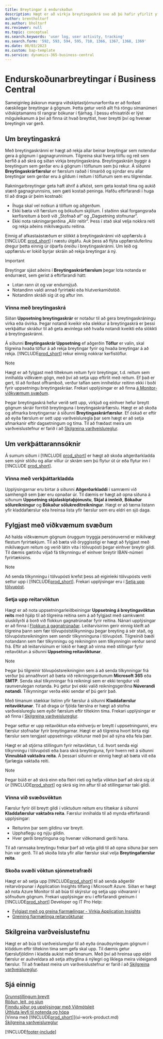 ```yaml
---
title: Breytingar á endurskoðun
description: Hægt er að virkja breytingaskrá svo að þú hafir yfirlit yfir allar breytingar sem gerðar hafa verið á gögnum í röktum töflum. Þú getur einnig rakið aðgerðir með tilteknum gerðum aðgerðakladda.
author: brentholtorf
ms.author: bholtorf
ms.reviewer: null
ms.topic: conceptual
ms.search.keywords: 'user log, user activity, tracking'
ms.search.form: '592, 593, 594, 595, 710, 1366, 1367, 1368, 1369'
ms.date: 08/03/2023
ms.custom: bap-template
ms.service: dynamics-365-business-central
---
```

# <a name="auditing-changes-in-business-central"></a>Endurskoðunarbreytingar í Business Central

Sameiginleg áskorun margra viðskiptastjórnunarforrita er að forðast óæskilegar breytingar á gögnum. Þetta getur verið allt frá röngu símanúmeri viðskiptamanns til rangrar bókunar í fjárhag. Í þessu efnisatriði er lýst möguleikanum á því að finna út hvað breyttist, hver breytti því og hvenær breytingin var gerð.

## <a name="about-the-change-log"></a>Um breytingaskrá

Með breytingaskránni er hægt að rekja allar beinar breytingar sem notendur gera á gögnum í gagnagrunninum. Tilgreina skal hverja töflu og reit sem kerfið á að skrá og síðan virkja breytingaskrána. Breytingaskráin byggir á breytingum sem gerðar eru á gögnum í töflunum sem þú rekur. Á síðunni **Breytingaskrárfærslur** er færslum raðað í tímaröð og sýndar eru allar breytingar sem gerðar eru á gildum í reitum í töflunum sem eru tilgreindar. 

Rakningarbreytingar geta haft áhrif á afköst, sem geta kostað tíma og aukið stærð gagnagrunnsins, sem gæti kostað peninga. Hafðu eftirfarandi í huga til að draga úr þeim kostnaði:

- Íhuga skal vel notkun á töflum og aðgerðum.
- Ekki bæta við færslum og bókuðum skjölum. Í staðinn skal forgangsraða kerfisreitum á borð við „Stofnað af“ og „Dagsetning stofnunar“.
- Ekki nota rakningargerðina „Allir reitir“. Þess í stað skal velja nokkra reiti og rekja aðeins mikilvægustu reitina.

Einnig af afkastaástæðum er slökkt á breytingaskránni við uppfærslu á [!INCLUDE [prod_short](includes/prod_short.md)] í næstu útgáfu. Auk þess að flýta uppfærsluferlinu dregur þetta einnig úr óþarfa óreiðu í breytingaskránni. Um leið og uppfærslu er lokið byrjar skráin að rekja breytingar á ný.

> [!Important]
> Breytingar sjást aðeins í **Breytingaskrárfærslum** þegar lota notanda er endurræst, sem gerist á eftirfarandi hátt:
>
> - Lotan rann út og var endurnýjuð.
> - Notandinn valdi annað fyrirtæki eða hlutverkamiðstöð.
> - Notandinn skráði sig út og aftur inn.

### <a name="work-with-the-change-log"></a>Vinna með breytingaskrá

Síðan **Uppsetning breytingaskrár** er notaður til að gera breytingaskráningu virka eða óvirka. Þegar notandi kveikir eða slekkur á breytingaskrá er þessi verkþáttur skráður til að geta ævinlega séð hvaða notandi kveikti eða slökkti á breytingaskránni.

Á síðunni **Breytingaskrár Uppsetning** ef aðgerðin **Töflur** er valin, skal tilgreina hvaða töflur á að rekja breytingar fyrir og hvaða breytingar á að rekja. [!INCLUDE[prod_short](includes/prod_short.md)] rekur einnig nokkrar kerfistöflur.

> [!NOTE]
> Hægt er að fylgjast með tilteknum reitum fyrir breytingar, t.d. reitum sem innihalda viðkvæm gögn, með því að setja upp eftirlit með reitum. Ef það er gert, til að forðast offramboð, verður taflan sem inniheldur reitinn ekki í boði fyrir uppsetningu breytingaskráar. Frekari upplýsingar er að finna  [á Monitor-viðkvæmum svæðum](across-log-changes.md#monitor-sensitive-fields).

Þegar breytingaskrá hefur verið sett upp, virkjuð og einhver hefur breytt gögnum skráir forritið breytinguna í breytingaskrárfærslu. Hægt er að skoða og afmarka breytingarnar á síðunni **Breytingaskrárfærslur**. Ef óskað er eftir að eyða færslum er sett upp varðveisluregla þar sem hægt er að setja afmarkanir eftir dagsetningum og tíma. Til að fræðast meira um varðveislustefnur er farið í að  [Skilgreina varðveislureglur](admin-data-retention-policies.md).  

## <a name="about-activity-logs"></a>Um verkþáttarannsóknir

Á sumum síðum í [!INCLUDE [prod_short](includes/prod_short.md)] er hægt að skoða aðgerðarkladda sem sýnir stöðu og allar villur úr skrám sem þú flytur út úr eða flytur inn í [!INCLUDE [prod_short](includes/prod_short.md)].  

### <a name="work-with-activity-logs"></a>Vinna með verkþáttarkladda

Upplýsingarnar eru birtar á síðunni **Aðgerðarkladdi** í samræmi við samhengið sem þær eru opnaðar úr. Til dæmis er hægt að opna síðuna á síðunum **Uppsetning skjalaskiptaþjónustu**, **Skjal á innleið**, **Bókaður sölureikningur** og **Bókaður sölukreditreikningur**. Hægt er að tæma listann yfir kladdafærslur eða hreinsa lista yfir færslur sem eru eldri en sjö daga.  

## <a name="monitor-sensitive-fields"></a>Fylgjast með viðkvæmum svæðum

Að halda viðkvæmum gögnum öruggum tryggja persónuvernd er mikilvægt flestum fyrirtækjum. Til að bæta við öryggisstigi er hægt að fylgjast með mikilvægum reitum og verið látin vita í tölvupósti þegar einhver breytir gildi. Til dæmis gætirðu viljað fá tilkynningu ef einhver breytir IBAN-númeri fyrirtækisins.

> [!NOTE]
> Að senda tilkynningu í tölvupósti krefst þess að eiginleiki tölvupósts verði settur upp í [!INCLUDE[prod_short](includes/prod_short.md)]. Frekari upplýsingar eru í [Setja upp tölvupóst](admin-how-setup-email.md).

### <a name="set-up-field-monitoring"></a>Setja upp reitarvöktun

Hægt er að nota uppsetningarleiðbeiningar **Uppsetning á breytingavöktun reits** með hjálp til að tilgreina reitina sem á að fylgjast með samkvæmt síuskilyrði á borð við flokkun gagnatrúnaðar fyrir reitina. Nánari upplýsingar er að finna í [Flokkun á gagnatrúnaðar](admin-classifying-data-sensitivity.md). Leiðarvísirinn gerir einnig kleift að tilgreina þann sem fær tölvupóststilkynningu þegar breyting á sér stað, og tölvupóstsreikninginn sem sendir tilkynninguna í tölvupósti. Tilgreinið bæði notandann sem fær tilkynningu og reikninginn sem tilkynningin verður send frá. Eftir að leiðarvísinum er lokið er hægt að vinna með stillingar fyrir reitavöktun á síðunni **Uppsetning reitavöktunar**. 

> [!NOTE]
> Þegar þú tilgreinir tölvupóstsreikninginn sem á að senda tilkynningar frá verður þú annaðhvort að bæta við reikningsgerðunum **Microsoft 365** eða **SMTP**. Senda skal tilkynningar frá reikningi sem er ekki tengdur við raunverulegan notanda. Þú getur því ekki valið reikningsgerðina **Núverandi notandi**. Tilkynningar verða ekki sendar ef þú gerir það. 

Með tímanum stækkar listinn yfir færslur á síðunni **Kladdafærslur reitavöktunar**. Til að draga úr fjölda færslna er hægt að stofna varðveislureglu sem eyðir færslum eftir tiltekinn tíma. Frekari upplýsingar er að finna í [Skilgreina varðveislureglur](admin-data-retention-policies.md).

Þegar settur er upp reitavöktun eða einhverju er breytt í uppsetningunni, eru færslur stofnaðar fyrir breytingarnar. Hægt er að tilgreina hvort birta eigi færslur sem tengjast uppsetningu vöktunar með því að sýna eða fela þær. 

Hægt er að stjórna stillingum fyrir reitavöktun, t.d. hvort senda eigi tilkynningu í tölvupósti eða bara skrá breytinguna, fyrir hvern reit á síðunni **Vinnublað vaktaðra reita**. Á þessari síðunni er einnig hægt að bæta við eða fjarlægja vaktaða reiti.

> [!NOTE]
> Þegar búið er að skrá einn eða fleiri rieti og hefja vöktun þarf að skrá sig út úr [!INCLUDE[prod_short](includes/prod_short.md)] og skrá sig inn aftur til að stillingarnar taki gildi.

### <a name="work-with-field-monitoring"></a>Vinna við svæðsvöktun

Færslur fyrir öll breytt gildi í vöktuðum reitum eru tiltækar á síðunni **Kladdafærslur vaktaðra reita**. Færslur innihalda til að mynda eftirfarandi upplýsingar:

- Reiturinn þar sem gildinu var breytt.
- Upphaflegu og nýju gildin.
- Hver gerði breytinguna og hvenær viðkomandi gerði hana.

Til að rannsaka breytingu frekar þarf að velja gildi til að opna síðuna þar sem hún var gerð. Til að skoða lista yfir allar færslur skal velja **Breytingafærslur reita**.

### <a name="view-field-monitoring-telemetry"></a>Skoða svæði vöktun sjónmetrafræði

Hægt er að setja upp [!INCLUDE[prod_short](includes/prod_short.md)] til að senda aðgerðir reitarvörpunar í Application Insights tilfang í Microsoft Azure. Síðan er hægt að nota Azure Monitor til að búa til skýrslur og setja upp viðvaranir í söfnuðum gögnum. Frekari upplýsingar eru í eftirfarandi greinum í [!INCLUDE[prod_short](includes/prod_short.md)] Developer og IT Pro Help:

- [Fylgjast með og greina fjarmælingar - Virkja Application Insights](/dynamics365/business-central/dev-itpro/administration/telemetry-overview#enable)
- [Greining fjarmælinga reitarvöktunar](/dynamics365/business-central/dev-itpro/administration/telemetry-field-monitoring-trace)

## <a name="define-retention-policies"></a>Skilgreina varðveislustefnu

Hægt er að búa til varðveislureglur til að eyða ónauðsynlegum gögnum í klöddum eftir tiltekinn tíma sem gefa skal upp. Til dæmis getur fjærslufjöldinn í kladda aukist með tímanum. Með því að hreinsa upp eldri færslur er auðveldara að setja athyglina á nýlegri og líklega meira viðeigandi færslur. Til að fræðast meira um varðveislustefnur er farið í að  [Skilgreina varðveislureglur](admin-data-retention-policies.md).

## <a name="see-also"></a>Sjá einnig

[Grunnstillingum breytt](ui-change-basic-settings.md)  
[Röðun, leit, og síun](ui-enter-criteria-filters.md)  
[Finndu síður og upplýsingar með Viðmótsleit](ui-search.md)  
[Úthluta leyfi til notenda og hópa](ui-define-granular-permissions.md)  
[Vinna með [!INCLUDE[prod_short](includes/prod_short.md)]](ui-work-product.md)  
[Skilgreina varðveislureglur](admin-data-retention-policies.md)  

[!INCLUDE[footer-include](includes/footer-banner.md)]
